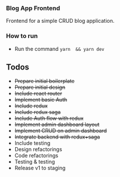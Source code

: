 ### Blog App Frontend

Frontend for a simple CRUD blog application.

### How to run

- Run the command `yarn  && yarn dev`

## Todos

- ~~Prepare initial boilerplate~~
- ~~Prepare initial design~~
- ~~Include react router~~
- ~~Implement basic Auth~~
- ~~Include redux~~
- ~~Include redux saga~~
- ~~Include Auth flow with redux~~
- ~~Implement admin dashboard layout~~
- ~~Implement CRUD on admin dashboard~~
- ~~Integrate backend with redux+saga~~
- Include testing
- Design refactorings
- Code refactorings
- Testing & testing
- Release v1 to staging
